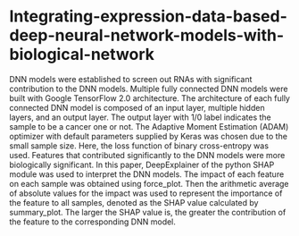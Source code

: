 # Integrating-expression-data-based-deep-neural-network-models-with-biological-network
DNN models were established to screen out RNAs with significant contribution to the DNN models.
Multiple fully connected DNN models were built with Google TensorFlow 2.0 architecture. The architecture of each fully connected DNN model is composed of an input layer, multiple hidden layers, and an output layer. The output layer with 1/0 label indicates the sample to be a cancer one or not. The Adaptive Moment Estimation (ADAM) optimizer with default parameters supplied by Keras was chosen due to the small sample size. Here, the loss function of binary cross-entropy was used.
Features that contributed significantly to the DNN models were more biologically significant. In this paper, DeepExplainer of the python SHAP module was used to interpret the DNN models. The impact of each feature on each sample was obtained using force_plot. Then the arithmetic average of absolute values for the impact was used to represent the importance of the feature to all samples, denoted as the SHAP value calculated by summary_plot. The larger the SHAP value is, the greater the contribution of the feature to the corresponding DNN model.
